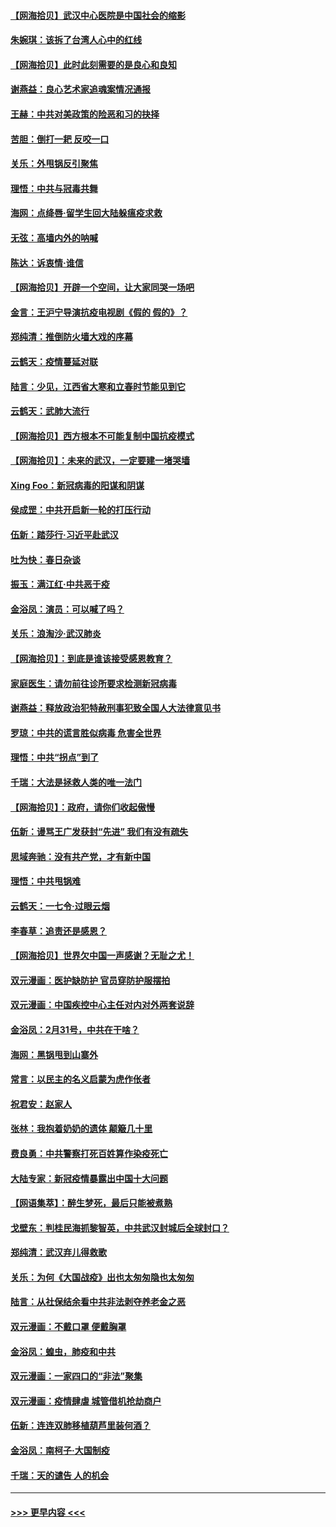 #### [【网海拾贝】武汉中心医院是中国社会的缩影](../pages/nsc993/n11946574.md?t=03181031) 
#### [朱婉琪：该拆了台湾人心中的红线](../pages/nsc993/n11946959.md?t=03181031) 
#### [【网海拾贝】此时此刻需要的是良心和良知](../pages/nsc993/n11945471.md?t=03181031) 
#### [谢燕益：良心艺术家追魂案情况通报](../pages/nsc993/n11945327.md?t=03181031) 
#### [王赫：中共对美政策的险恶和习的抉择](../pages/nsc993/n11944942.md?t=03181031) 
#### [苦胆：倒打一耙 反咬一口](../pages/nsc993/n11944542.md?t=03181031) 
#### [关乐：外甩锅反引聚焦](../pages/nsc993/n11944211.md?t=03181031) 
#### [理悟：中共与冠毒共舞](../pages/nsc993/n11944197.md?t=03181031) 
#### [海网：点绛唇‧留学生回大陆躲瘟疫求救](../pages/nsc993/n11944043.md?t=03181031) 
#### [无弦：高墙内外的呐喊](../pages/nsc993/n11943684.md?t=03181031) 
#### [陈达：诉衷情·谁信](../pages/nsc993/n11942899.md?t=03181031) 
#### [【网海拾贝】开辟一个空间，让大家同哭一场吧](../pages/nsc993/n11942165.md?t=03181031) 
#### [金言：王沪宁导演抗疫电视剧《假的 假的》？](../pages/nsc993/n11941510.md?t=03181031) 
#### [郑纯清：推倒防火墙大戏的序幕](../pages/nsc993/n11940838.md?t=03181031) 
#### [云鹤天：疫情蔓延对联](../pages/nsc993/n11940579.md?t=03181031) 
#### [陆言：少见，江西省大寒和立春时节能见到它](../pages/nsc993/n11939983.md?t=03181031) 
#### [云鹤天：武肺大流行](../pages/nsc993/n11939902.md?t=03181031) 
#### [【网海拾贝】西方根本不可能复制中国抗疫模式](../pages/nsc993/n11939725.md?t=03181031) 
#### [【网海拾贝】：未来的武汉，一定要建一堵哭墙](../pages/nsc993/n11938684.md?t=03181031) 
#### [Xing Foo：新冠病毒的阳谋和阴谋](../pages/nsc993/n11936086.md?t=03181031) 
#### [侯成罡：中共开启新一轮的打压行动](../pages/nsc993/n11935730.md?t=03181031) 
#### [伍新：踏莎行‧习近平赴武汉](../pages/nsc993/n11935157.md?t=03181031) 
#### [吐为快：春日杂谈](../pages/nsc993/n11934776.md?t=03181031) 
#### [振玉：满江红‧中共恶于疫](../pages/nsc993/n11934647.md?t=03181031) 
#### [金浴凤：演员：可以喊了吗？](../pages/nsc993/n11934602.md?t=03181031) 
#### [关乐：浪淘沙·武汉肺炎](../pages/nsc993/n11931792.md?t=03181031) 
#### [【网海拾贝】：到底是谁该接受感恩教育？](../pages/nsc993/n11931552.md?t=03181031) 
#### [家庭医生：请勿前往诊所要求检测新冠病毒](../pages/nsc993/n11929190.md?t=03181031) 
#### [谢燕益：释放政治犯特赦刑事犯致全国人大法律意见书](../pages/nsc993/n11928978.md?t=03181031) 
#### [罗琼：中共的谎言胜似病毒 危害全世界](../pages/nsc993/n11922636.md?t=03181031) 
#### [理悟：中共“拐点”到了](../pages/nsc993/n11928496.md?t=03181031) 
#### [千瑞：大法是拯救人类的唯一法门](../pages/nsc993/n11927637.md?t=03181031) 
#### [【网海拾贝】：政府，请你们收起傲慢](../pages/nsc993/n11926932.md?t=03181031) 
#### [伍新：谩骂王广发获封“先进” 我们有没有疏失](../pages/nsc993/n11926101.md?t=03181031) 
#### [思域奔驰：没有共产党，才有新中国](../pages/nsc993/n11926058.md?t=03181031) 
#### [理悟：中共甩锅难](../pages/nsc993/n11925355.md?t=03181031) 
#### [云鹤天：一七令·过眼云烟](../pages/nsc993/n11925284.md?t=03181031) 
#### [李春草：追责还是感恩？](../pages/nsc993/n11925274.md?t=03181031) 
#### [【网海拾贝】世界欠中国一声感谢？无耻之尤！](../pages/nsc993/n11925239.md?t=03181031) 
#### [双元漫画：医护缺防护 官员穿防护服摆拍](../pages/nsc993/n11923899.md?t=03181031) 
#### [双元漫画：中国疾控中心主任对内对外两套说辞](../pages/nsc993/n11921994.md?t=03181031) 
#### [金浴凤：2月31号，中共在干啥？](../pages/nsc993/n11922706.md?t=03181031) 
#### [海网：黑锅甩到山寨外](../pages/nsc993/n11922688.md?t=03181031) 
#### [常言：以民主的名义启蒙为虎作伥者](../pages/nsc993/n11922217.md?t=03181031) 
#### [祝君安：赵家人](../pages/nsc993/n11922209.md?t=03181031) 
#### [张林：我抱着奶奶的遗体 颠簸几十里](../pages/nsc993/n11920945.md?t=03181031) 
#### [费良勇：中共警察打死百姓算作染疫死亡](../pages/nsc993/n11919264.md?t=03181031) 
#### [大陆专家：新冠疫情暴露出中国十大问题](../pages/nsc993/n11919187.md?t=03181031) 
#### [【网语集萃】：醉生梦死，最后只能被煮熟](../pages/nsc993/n11918994.md?t=03181031) 
#### [戈壁东：判桂民海抓黎智英，中共武汉封城后全球封口？](../pages/nsc993/n11917982.md?t=03181031) 
#### [郑纯清：武汉弃儿得救歌](../pages/nsc993/n11917881.md?t=03181031) 
#### [关乐：为何《大国战疫》出也太匆匆隐也太匆匆](../pages/nsc993/n11917792.md?t=03181031) 
#### [陆言：从社保结余看中共非法剥夺养老金之恶](../pages/nsc993/n11917084.md?t=03181031) 
#### [双元漫画：不戴口罩 便戴胸罩](../pages/nsc993/n11916447.md?t=03181031) 
#### [金浴凤：蝗虫，肺疫和中共](../pages/nsc993/n11916904.md?t=03181031) 
#### [双元漫画：一家四口的“非法”聚集](../pages/nsc993/n11916378.md?t=03181031) 
#### [双元漫画：疫情肆虐 城管借机抢劫商户](../pages/nsc993/n11916310.md?t=03181031) 
#### [伍新：连连双肺移植葫芦里装何酒？](../pages/nsc993/n11913667.md?t=03181031) 
#### [金浴凤：南柯子·大国制疫](../pages/nsc993/n11913657.md?t=03181031) 
#### [千瑞：天的谴告  人的机会](../pages/nsc993/n11913309.md?t=03181031) 

----
#### [ >>> 更早内容 <<< ](../indexes/nsc993-earlier.md)
